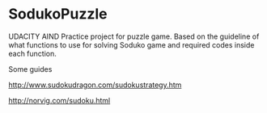 # SodukoPuzzle
UDACITY AIND Practice project for puzzle game.
Based on the guideline of what functions to use for solving Soduko game and required codes inside each function.

Some guides

http://www.sudokudragon.com/sudokustrategy.htm

http://norvig.com/sudoku.html

